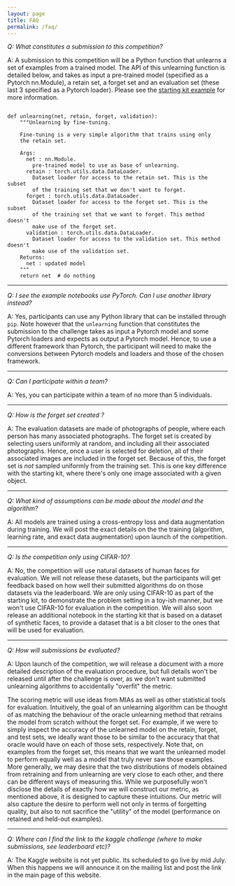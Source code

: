 ```yaml
---
layout: page
title: FAQ
permalink: /faq/
---
```


_Q: What constitutes a submission to this competition?_

A: A submission to this competition will be a Python function that unlearns a set of examples from a trained model. The API of this unlearning function is detailed below, and takes as input a pre-trained model (specified as a Pytorch nn.Module), a retain set, a forget set and an evaluation set (these last 3 specified as a Pytorch loader). Please see the [starting kit example](https://nbviewer.org/github/unlearning-challenge/starting-kit/blob/main/unlearning-CIFAR10.ipynb) for more information.

```

def unlearning(net, retain, forget, validation):
    """Unlearning by fine-tuning.

    Fine-tuning is a very simple algorithm that trains using only
    the retain set.

    Args:
      net : nn.Module.
        pre-trained model to use as base of unlearning.
      retain : torch.utils.data.DataLoader.
        Dataset loader for access to the retain set. This is the subset
        of the training set that we don't want to forget.
      forget : torch.utils.data.DataLoader.
        Dataset loader for access to the forget set. This is the subset
        of the training set that we want to forget. This method doesn't
        make use of the forget set.
      validation : torch.utils.data.DataLoader.
        Dataset loader for access to the validation set. This method doesn't
        make use of the validation set.
    Returns:
      net : updated model
    """
    return net  # do nothing
```

---

_Q: I see the example notebooks use PyTorch. Can I use another library instead?_

A: Yes, participants can use any Python library that can be installed through `pip`. Note however that the `unlearning` function that constitutes the submission to the challenge takes as input a Pytorch model and some Pytorch loaders and expects as output a Pytorch model. Hence, to use a different framework than Pytorch, the participant will need to make the conversions between Pytorch models and loaders and those of the chosen framework.

---

_Q: Can I participate within a team?_

A: Yes, you can participate within a team of no more than 5 individuals.

---

_Q: How is the forget set created ?_

A: The evaluation datasets are made of photographs of people, where each person has many associated photographs. The forget set is created by selecting users uniformly at random, and including all their associated photographs. Hence, once a user is selected for deletion, all of their associated images are included in the forget set. Because of this, the forget set is _not_ sampled uniformly from the training set. This is one key difference with the starting kit, where there's only one image associated with a given object.

---

_Q: What kind of assumptions can be made about the model and the algorithm?_

A: All models are trained using a cross-entropy loss and data augmentation during training. We will post the exact details on the the training (algorithm, learning rate, and exact data augmentation) upon launch of the competition.

---

_Q: Is the competition only using CIFAR-10?_

A: No, the competition will use natural datasets of human faces for evaluation. We will not release these datasets, but the participants will get feedback based on how well their submitted algorithms do on those datasets via the leaderboard. We are only using CIFAR-10 as part of the starting kit, to demonstrate the problem setting in a toy-ish manner, but we won't use CIFAR-10 for evaluation in the competition. We will also soon release an additional notebook in the starting kit that is based on a dataset of synthetic faces, to provide a dataset that is a bit closer to the ones that will be used for evaluation.

---

_Q: How will submissions be evaluated?_

A: Upon launch of the competition, we will release a document with a more detailed description of the evaluation procedure, but full details won't  be released until after the challenge is over, as we don't want submitted unlearning algorithms to accidentally "overfit" the metric. 

The scoring metric will use ideas from MIAs as well as other statistical tools for evaluation. Intuitively, the goal of an unlearning algorithm can be thought of as matching the behaviour of the oracle unlearning method that retrains the model from scratch without the forget set. For example, if we were to simply inspect the accuracy of the unlearned model on the retain, forget, and test sets, we ideally want those to be similar to the accuracy that that oracle would have on each of those sets, respectively. Note that, on examples from the forget set, this means that we want the unlearned model to perform equally well as a model that truly never saw those examples. More generally, we may desire that the two distributions of models obtained from retraining and from unlearning are very close to each other, and there can be different ways of measuring this. While we purposefully won't disclose the details of exactly how we will construct our metric, as mentioned above, it is designed to capture these intuitions. Our metric will also capture the desire to perform well not only in terms of forgetting quality, but also to not sacrifice the "utility" of the model (performance on retained and held-out examples).


---

_Q: Where can I find the link to the kaggle challenge (where to make submissions, see leaderboard etc)?_

A: The Kaggle website is not yet public. Its scheduled to go live by mid July. When this happens we will announce it on the mailing list and post the link in the main page of this website.

